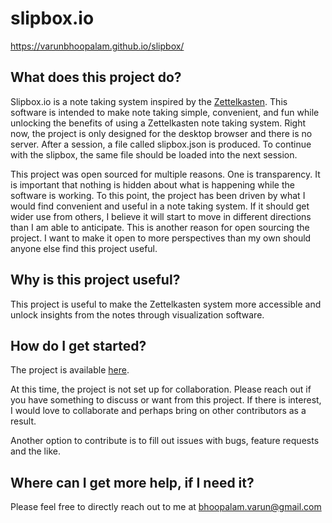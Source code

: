 # slipbox.io
https://varunbhoopalam.github.io/slipbox/

## What does this project do?
Slipbox.io is a note taking system inspired by the [Zettelkasten](https://en.wikipedia.org/wiki/Zettelkasten). This software is intended to make note taking simple, convenient, and fun while unlocking the benefits of using a Zettelkasten note taking system. Right now, the project is only designed for the desktop browser and there is no server. After a session, a file called slipbox.json is produced. To continue with the slipbox, the same file should be loaded into the next session.

This project was open sourced for multiple reasons. One is transparency. It is important that nothing is hidden about what is happening while the software is working. To this point, the project has been driven by what I would find convenient and useful in a note taking system. If it should get wider use from others, I believe it will start to move in different directions than I am able to anticipate. This is another reason for open sourcing the project. I want to make it open to more perspectives than my own should anyone else find this project useful.

## Why is this project useful?
This project is useful to make the Zettelkasten system more accessible and unlock insights from the notes through visualization software. 

## How do I get started?
The project is available [here](https://varunbhoopalam.github.io/slipbox/).

At this time, the project is not set up for collaboration. Please reach out if you have something to discuss or want from this project. If there is interest, I would love to collaborate and perhaps bring on other contributors as a result. 

Another option to contribute is to fill out issues with bugs, feature requests and the like.

## Where can I get more help, if I need it?
Please feel free to directly reach out to me at bhoopalam.varun@gmail.com
